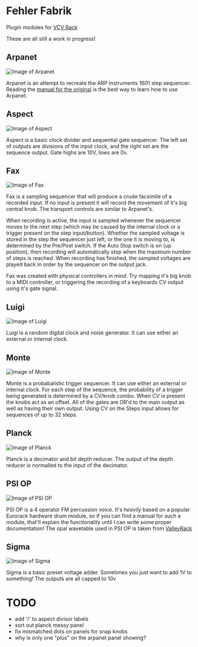 # Fehler Fabrik

Plugin modules for [VCV Rack](http://vcvrack.com)

These are all still a work in progress!

## Arpanet

![Image of Arpanet](https://github.com/RCameron93/FehlerFabrik/blob/master/docs/images/FFArpanet.png)

Arpanet is an attempt to recreate the ARP Instruments 1601 step sequencer. Reading the [manual for the original](https://manuals.fdiskc.com/flat/ARP%20Sequencer%201601%20Owners%20Manual.pdf) is the best way to learn how to use Arpanet.

## Aspect

![Image of Aspect](https://github.com/RCameron93/FehlerFabrik/blob/master/docs/images/FFAspect.png)

Aspect is a basic clock divider and sequential gate sequencer. The left set of outputs are divisions of the input clock, and the right set are the sequence output. Gate highs are 10V, lows are 0v.


## Fax

![Image of Fax](https://github.com/RCameron93/FehlerFabrik/blob/master/docs/images/FFFax.png)

Fax is a sampling sequencer that will produce a crude facsimile  of a recorded input. If no input is present it will record the movement of it's big central knob. The transport controls are similar to Arpanet's. 

When recording is active, the input is sampled whenever the sequencer moves to the next step (which may be caused by the internal clock or a trigger present on the step input/button). Whether the sampled voltage is stored in the step the sequencer just left, or the one it is moving to, is determined by the Pre/Post switch. If the Auto Stop switch is on (up position), then recording will automatically stop when the maximum number of steps is reached. When recording has finished, the sampled voltages are played back in order by the sequencer on the output jack. 

Fax was created with physical controllers in mind. Try mapping it's big knob to a MIDI controller, or triggering the recording of a keyboards CV output using it's gate signal.

## Luigi

![Image of Luigi](https://github.com/RCameron93/FehlerFabrik/blob/master/docs/images/FFLuigi.png)

Luigi is a random digital clock and noise generator. It can use either an external or internal clock.

## Monte

![Image of Monte](https://github.com/RCameron93/FehlerFabrik/blob/master/docs/images/FFMonte.png)

Monte is a probabalistic trigger sequencer. It can use either an external or internal clock. For each step of the sequence, the probability of a trigger being generated is determined by a CV/knob combo. When CV is present the knobs act as an offset. All of the gates are OR'd to the main output as well as having their own output. Using CV on the Steps input allows for sequences of up to 32 steps.

## Planck

![Image of Planck](https://github.com/RCameron93/FehlerFabrik/blob/master/docs/images/FFPlanck.png)

Planck is a decimator and bit depth reducer. The output of the depth reducer is normalled to the input of the decimator.


## PSI OP

![Image of PSI OP](https://github.com/RCameron93/FehlerFabrik/blob/master/docs/images/FFPSIOP.png)

PSI OP is a 4 operator FM percussion voice. It's *heavily* based on a popular Eurorack hardware drum module, so if you can find a manual for such a module, that'll explain the functionality until I can write some proper documentation!
The opal wavetable used in PSI OP is taken from [ValleyRack](https://github.com/ValleyAudio/ValleyRackFree/tree/v1.0/src/Common/Wavetables)

## Sigma

![Image of Sigma](https://github.com/RCameron93/FehlerFabrik/blob/master/docs/images/FFSigma.png)

Sigma is a basic preset voltage adder. Sometimes you just want to add 1V to something! The outputs are all capped to 10v


# TODO
* add '/' to aspect divisor labels
* sort out planck messy panel
* fix mismatched dots on panels for snap knobs
* why is only one "plus" on the arpanet panel showing?

